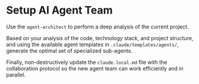 # Setup AI Agent Team
Use the `agent-architect` to perform a deep analysis of the current project.

Based on your analysis of the code, technology stack, and project structure, and using the available agent templates in `.claude/templates/agents/`, generate the optimal set of specialized sub-agents.

Finally, non-destructively update the `claude.local.md` file with the collaboration protocol so the new agent team can work efficiently and in parallel.